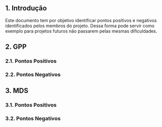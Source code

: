 ## 1. Introdução
Este documento tem por objetivo identificar pontos positivos e negativos identificados pelos membros do projeto. Dessa forma pode servir como exemplo para projetos futuros não passarem pelas mesmas dificuldades.

## 2. GPP
### 2.1. Pontos Positivos
### 2.2. Pontos Negativos

## 3. MDS
### 3.1. Pontos Positivos
### 3.2. Pontos Negativos